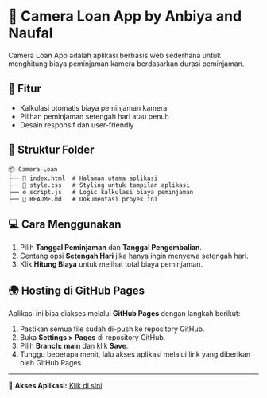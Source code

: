 # 📸 Camera Loan App by Anbiya and Naufal

Camera Loan App adalah aplikasi berbasis web sederhana untuk menghitung biaya peminjaman kamera berdasarkan durasi peminjaman.

## 🚀 Fitur
- Kalkulasi otomatis biaya peminjaman kamera
- Pilihan peminjaman setengah hari atau penuh
- Desain responsif dan user-friendly

## 📂 Struktur Folder
```
📦 Camera-Loan
├── 📄 index.html  # Halaman utama aplikasi
├── 🎨 style.css   # Styling untuk tampilan aplikasi
├── ⚙️ script.js   # Logic kalkulasi biaya peminjaman
├── 📜 README.md   # Dokumentasi proyek ini
```

## 💻 Cara Menggunakan
1. Pilih **Tanggal Peminjaman** dan **Tanggal Pengembalian**.
2. Centang opsi **Setengah Hari** jika hanya ingin menyewa setengah hari.
3. Klik **Hitung Biaya** untuk melihat total biaya peminjaman.

## 🌍 Hosting di GitHub Pages
Aplikasi ini bisa diakses melalui **GitHub Pages** dengan langkah berikut:
1. Pastikan semua file sudah di-push ke repository GitHub.
2. Buka **Settings > Pages** di repository GitHub.
3. Pilih **Branch: main** dan klik **Save**.
4. Tunggu beberapa menit, lalu akses aplikasi melalui link yang diberikan oleh GitHub Pages.


---

🔗 **Akses Aplikasi:** [Klik di sini](https://w0pal.github.io/camera-loan/)

